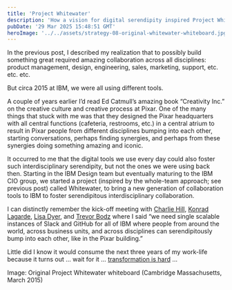 ```yaml
---
title: 'Project Whitewater'
description: 'How a vision for digital serendipity inspired Project Whitewater—IBM’s bold push to unify collaboration with tools like Slack and GitHub.'
pubDate: '29 Mar 2025 15:48:51 GMT'
heroImage: '../../assets/strategy-08-original-whitewater-whiteboard.jpg'
---
```


In the previous post, I described my realization that to possibly build something great required amazing collaboration across all disciplines: product management, design, engineering, sales, marketing, support, etc. etc. etc.

But circa 2015 at IBM, we were all using different tools.

A couple of years earlier I’d read Ed Catmull’s amazing book “Creativity Inc.” on the creative culture and creative process at Pixar. One of the many things that stuck with me was that they designed the Pixar headquarters with all central functions (cafeteria, restrooms, etc.) in a central atrium to result in Pixar people from different disciplines bumping into each other, starting conversations, perhaps finding synergies, and perhaps from these synergies doing something amazing and iconic.

It occurred to me that the digital tools we use every day could also foster such interdisciplinary serendipity, but not the ones we were using back then. Starting in the IBM Design team but eventually maturing to the IBM CIO group, we started a project (inspired by the whole-team approach; see previous post) called Whitewater, to bring a new generation of collaboration tools to IBM to foster serendipitous interdisciplinary collaboration.

I can distinctly remember the kick-off meeting with [Charlie Hill](https://www.linkedin.com/in/charliehill/), [Konrad Lagarde](https://www.linkedin.com/in/konrad-lagarde-40aaa41/), [Lisa Dyer](https://www.linkedin.com/in/lisadyer/), and [Trevor Bodz](https://www.linkedin.com/in/trevorbodz/) where I said “we need single scalable instances of Slack and GitHub for all of IBM where people from around the world, across business units, and across disciplines can serendipitously bump into each other, like in the Pixar building.”

Little did I know it would consume the next three years of my work-life because it turns out … wait for it … [transformation is hard](../strategy-09-it-turns-out-transformation-is-hard/) …

Image: Original Project Whitewater whiteboard (Cambridge Massachusetts, March 2015)
